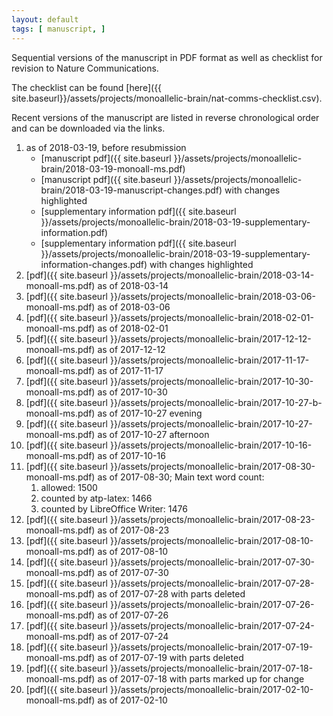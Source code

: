 ```yaml
---
layout: default
tags: [ manuscript, ]
---
```


Sequential versions of the manuscript in PDF format as well as checklist for revision to Nature Communications.

The checklist can be found [here]({{ site.baseurl}}/assets/projects/monoallelic-brain/nat-comms-checklist.csv).

Recent versions of the manuscript are listed in reverse chronological order and can be downloaded via the links.

1. as of 2018-03-19, before resubmission
    * [manuscript pdf]({{ site.baseurl }}/assets/projects/monoallelic-brain/2018-03-19-monoall-ms.pdf)
    * [manuscript pdf]({{ site.baseurl }}/assets/projects/monoallelic-brain/2018-03-19-manuscript-changes.pdf) with changes highlighted
    * [supplementary information pdf]({{ site.baseurl }}/assets/projects/monoallelic-brain/2018-03-19-supplementary-information.pdf)
    * [supplementary information pdf]({{ site.baseurl }}/assets/projects/monoallelic-brain/2018-03-19-supplementary-information-changes.pdf) with changes highlighted
1. [pdf]({{ site.baseurl }}/assets/projects/monoallelic-brain/2018-03-14-monoall-ms.pdf) as of 2018-03-14
1. [pdf]({{ site.baseurl }}/assets/projects/monoallelic-brain/2018-03-06-monoall-ms.pdf) as of 2018-03-06
1. [pdf]({{ site.baseurl }}/assets/projects/monoallelic-brain/2018-02-01-monoall-ms.pdf) as of 2018-02-01
1. [pdf]({{ site.baseurl }}/assets/projects/monoallelic-brain/2017-12-12-monoall-ms.pdf) as of 2017-12-12
1. [pdf]({{ site.baseurl }}/assets/projects/monoallelic-brain/2017-11-17-monoall-ms.pdf) as of 2017-11-17
1. [pdf]({{ site.baseurl }}/assets/projects/monoallelic-brain/2017-10-30-monoall-ms.pdf) as of 2017-10-30
1. [pdf]({{ site.baseurl }}/assets/projects/monoallelic-brain/2017-10-27-b-monoall-ms.pdf) as of 2017-10-27 evening
1. [pdf]({{ site.baseurl }}/assets/projects/monoallelic-brain/2017-10-27-monoall-ms.pdf) as of 2017-10-27 afternoon
1. [pdf]({{ site.baseurl }}/assets/projects/monoallelic-brain/2017-10-16-monoall-ms.pdf) as of 2017-10-16
1. [pdf]({{ site.baseurl }}/assets/projects/monoallelic-brain/2017-08-30-monoall-ms.pdf) as of 2017-08-30; Main text word count:
   1. allowed: 1500
   1. counted by atp-latex: 1466
   1. counted by LibreOffice Writer: 1476
1. [pdf]({{ site.baseurl }}/assets/projects/monoallelic-brain/2017-08-23-monoall-ms.pdf) as of 2017-08-23
1. [pdf]({{ site.baseurl }}/assets/projects/monoallelic-brain/2017-08-10-monoall-ms.pdf) as of 2017-08-10
1. [pdf]({{ site.baseurl }}/assets/projects/monoallelic-brain/2017-07-30-monoall-ms.pdf) as of 2017-07-30
1. [pdf]({{ site.baseurl }}/assets/projects/monoallelic-brain/2017-07-28-monoall-ms.pdf) as of 2017-07-28 with parts deleted
1. [pdf]({{ site.baseurl }}/assets/projects/monoallelic-brain/2017-07-26-monoall-ms.pdf) as of 2017-07-26
1. [pdf]({{ site.baseurl }}/assets/projects/monoallelic-brain/2017-07-24-monoall-ms.pdf) as of 2017-07-24
1. [pdf]({{ site.baseurl }}/assets/projects/monoallelic-brain/2017-07-19-monoall-ms.pdf) as of 2017-07-19 with parts deleted
1. [pdf]({{ site.baseurl }}/assets/projects/monoallelic-brain/2017-07-18-monoall-ms.pdf) as of 2017-07-18 with parts marked up for change
1. [pdf]({{ site.baseurl }}/assets/projects/monoallelic-brain/2017-02-10-monoall-ms.pdf) as of 2017-02-10
<!-- MathJax scripts -->
<script type="text/javascript" src="https://cdn.mathjax.org/mathjax/latest/MathJax.js?config=TeX-AMS-MML_HTMLorMML"></script>
